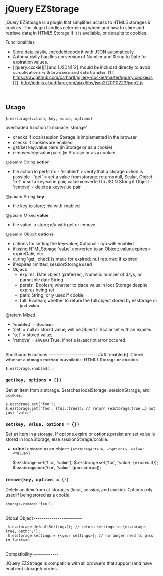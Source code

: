 jQuery EZStorage
==================

jQuery EZStorage is a plugin that simplifies access to HTML5 storages & cookies.  The plugin handles determining where and how to store and retrieve data; in HTML5 Storage if it is available, or defaults to cookies.

Functionalities:

- Store data easily, encode/decode it with JSON automatically.
- Automatcially handles conversion of Number and String to Date for expiration values.
- [jquery.cookie][1] and [JSON][2] should be included directly to avoid complications with browsers and data transfer.
[1]: https://raw.github.com/carhartl/jquery-cookie/master/jquery.cookie.js
[2]: http://cdnjs.cloudflare.com/ajax/libs/json2/20110223/json2.js

<br />

Usage
-------------------------

    $.ezstorage(action, key, value, options)

 overloaded function to manage 'storage'

 - checks if local/session Storage is implemented in the browser
 - checks if cookies are enabled
 - get/set key:value pairs (in Storage or as a cookie)
 - removes key:value pairs (in Storage or as a cookie)

@param String __action__

   - the action to perform:
    - 'enabled' = verify that a storage option is possible
    - 'get' = get a value from storage; returns null, Scalar, Object
    - 'set' = set a key:value pair; value converted to JSON String if Object
    - 'remove' = delete a key:value pair

@param String __key__

   - the key to store; n/a with enabled

@param Mixed __value__

   - the value to store; n/a with get or remove

@param Object __options__

  - options for setting the key:value; Optional - n/a with enabled
  - if using HTMLStorage 'value' converted to an Object; value.expires = expireDate, etc.
  - during 'get', check is made for expired; null returned if expired
  - if expires omitted, sessionStorage used
  - Object:
	- expires: Date object (preferred), Numeric number of days, or parseable date String
    - persist: Boolean; whether to place value in localStorage despite expires being set
    - path: String; only used if cookie,
    - full: Boolean; whether to return the full object stored by ezstorage or just value

@return Mixed

  - 'enabled' = Boolean
  - 'get' = null or stored value; will be Object if Scalar set with an expires
  - 'set' = stored value;
  - 'remove' = always True, if not a javascript error occured.

<br />
Shorthand Functions
-------------------------
### `enabled()`
Check whether a storage method is available; HTML5 Storage or cookies

    $.ezstorage.enabled();

### `get(key, options = {})`
Get an item from a storage.  Searches localStorage, sessionStorage, and cookies.

    $.ezstorage.get('foo');
    $.ezstorage.get('foo', {full:true}); // return {ezstorage:true …} not just 'value'

### `set(key, value, options = {})`
Set an item in a storage. If options.expire or options.persist are set value is stored in localStorage, else sessionStorage/cookie.
- __value__ is stored as an object: `{ezstorage:true, <options>, value:<value>}`


    $.ezstorage.set('foo', 'value');
    $.ezstorage.set('foo', 'value', {expires:3});
    $.ezstorage.set('foo', 'value', {persist:true});

### `remove(key, options = {})`
Delete an item from all storages (local, session, and cookie).  Options only used if being stored as a cookie.

    storage.remove('foo');

<br />
Global Object
-------------------------

     $.ezstorage.defaultSettings(); // return settings to {ezstorage: true, path:'/'};
     $.ezstorage.settings = {<your settings>}; // no longer need to pass in function

<br />
Compatibility
-------------

JQuery EZStroage is compatible with all browsers that support (and have enabled) storage/cookies.
